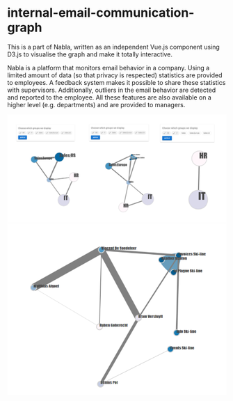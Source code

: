 # internal-email-communication-graph

This is a part of Nabla, written as an independent Vue.js component using D3.js to visualise the graph and make it totally interactive.

Nabla is a platform that monitors email behavior in a company. Using a limited amount of data (so that privacy is respected)
statistics are provided to employees. A feedback system makes it possible to share these statistics with supervisors.
Additionally, outliers in the email behavior are detected and reported to the employee. All these features are also available on
a higher level (e.g. departments) and are provided to managers.

![](Screenshot_2.png)
![](Screenshot_1.png)
